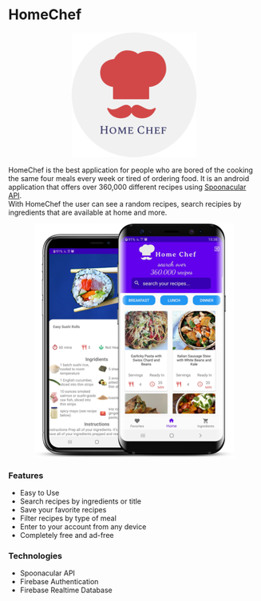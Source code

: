 # HomeChef
<p align="center"><img src="screenshots/chef_logo.png" heigth="250" width="250"/></p>

HomeChef is the best application for people who are bored of the cooking the same four meals every week or tired of ordering food. It is an android application that offers over 360,000 different recipes using <a href=https://spoonacular.com/food-api>Spoonacular API</a>. <br>
With HomeChef the user can see a random recipes, search recipies by ingredients that are available at home and more.

<p align="center"><img src="screenshots/Homechef.png" heigth="700" width="400" /></p>

### Features
* Easy to Use
* Search recipes by ingredients or title
* Save your favorite recipes
* Filter recipes by type of meal
* Enter to your account from any device
* Completely free and ad-free

### Technologies
* Spoonacular API
* Firebase Authentication 
* Firebase Realtime Database
